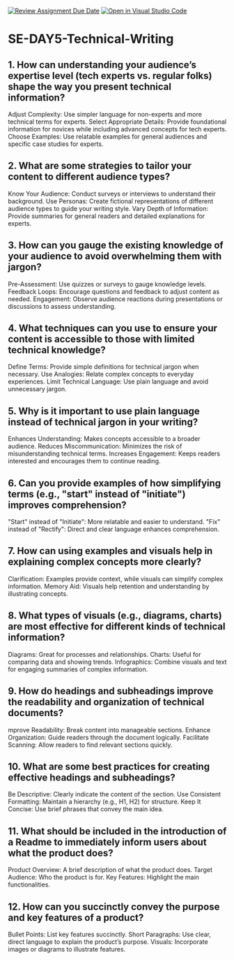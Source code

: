 [![Review Assignment Due Date](https://classroom.github.com/assets/deadline-readme-button-22041afd0340ce965d47ae6ef1cefeee28c7c493a6346c4f15d667ab976d596c.svg)](https://classroom.github.com/a/zsAR-pyY)
[![Open in Visual Studio Code](https://classroom.github.com/assets/open-in-vscode-2e0aaae1b6195c2367325f4f02e2d04e9abb55f0b24a779b69b11b9e10269abc.svg)](https://classroom.github.com/online_ide?assignment_repo_id=18456452&assignment_repo_type=AssignmentRepo)
# SE-DAY5-Technical-Writing
## 1. How can understanding your audience’s expertise level (tech experts vs. regular folks) shape the way you present technical information?
Adjust Complexity: Use simpler language for non-experts and more technical terms for experts.
Select Appropriate Details: Provide foundational information for novices while including advanced concepts for tech experts.
Choose Examples: Use relatable examples for general audiences and specific case studies for experts.
## 2. What are some strategies to tailor your content to different audience types?
Know Your Audience: Conduct surveys or interviews to understand their background.
Use Personas: Create fictional representations of different audience types to guide your writing style.
Vary Depth of Information: Provide summaries for general readers and detailed explanations for experts.
## 3. How can you gauge the existing knowledge of your audience to avoid overwhelming them with jargon?
Pre-Assessment: Use quizzes or surveys to gauge knowledge levels.
Feedback Loops: Encourage questions and feedback to adjust content as needed.
Engagement: Observe audience reactions during presentations or discussions to assess understanding.
## 4. What techniques can you use to ensure your content is accessible to those with limited technical knowledge?
Define Terms: Provide simple definitions for technical jargon when necessary.
Use Analogies: Relate complex concepts to everyday experiences.
Limit Technical Language: Use plain language and avoid unnecessary jargon.
## 5. Why is it important to use plain language instead of technical jargon in your writing?
Enhances Understanding: Makes concepts accessible to a broader audience.
Reduces Miscommunication: Minimizes the risk of misunderstanding technical terms.
Increases Engagement: Keeps readers interested and encourages them to continue reading.
## 6. Can you provide examples of how simplifying terms (e.g., "start" instead of "initiate") improves comprehension?
"Start" instead of "Initiate": More relatable and easier to understand.
"Fix" instead of "Rectify": Direct and clear language enhances comprehension.
## 7. How can using examples and visuals help in explaining complex concepts more clearly?
Clarification: Examples provide context, while visuals can simplify complex information.
Memory Aid: Visuals help retention and understanding by illustrating concepts.
## 8. What types of visuals (e.g., diagrams, charts) are most effective for different kinds of technical information?
Diagrams: Great for processes and relationships.
Charts: Useful for comparing data and showing trends.
Infographics: Combine visuals and text for engaging summaries of complex information.
## 9. How do headings and subheadings improve the readability and organization of technical documents?
mprove Readability: Break content into manageable sections.
Enhance Organization: Guide readers through the document logically.
Facilitate Scanning: Allow readers to find relevant sections quickly.
## 10. What are some best practices for creating effective headings and subheadings?
Be Descriptive: Clearly indicate the content of the section.
Use Consistent Formatting: Maintain a hierarchy (e.g., H1, H2) for structure.
Keep It Concise: Use brief phrases that convey the main idea.
## 11. What should be included in the introduction of a Readme to immediately inform users about what the product does?
Product Overview: A brief description of what the product does.
Target Audience: Who the product is for.
Key Features: Highlight the main functionalities.
## 12. How can you succinctly convey the purpose and key features of a product?
Bullet Points: List key features succinctly.
Short Paragraphs: Use clear, direct language to explain the product’s purpose.
Visuals: Incorporate images or diagrams to illustrate features.
